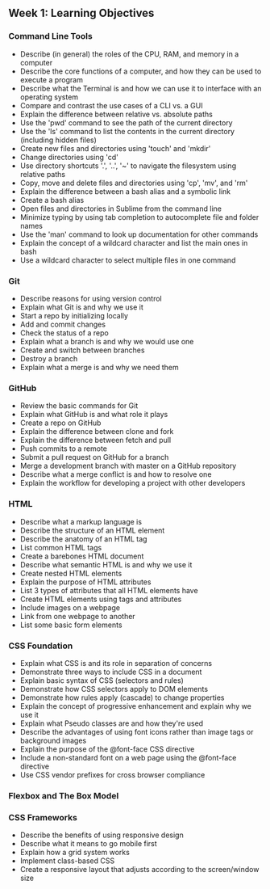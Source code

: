## Week 1: Learning Objectives 

### Command Line Tools 

- Describe (in general) the roles of the CPU, RAM, and memory in a computer
- Describe the core functions of a computer, and how they can be used to execute a program
- Describe what the Terminal is and how we can use it to interface with an operating system
- Compare and contrast the use cases of a CLI vs. a GUI
- Explain the difference between relative vs. absolute paths
- Use the 'pwd' command to see the path of the current directory
- Use the 'ls' command  to list the contents in the current directory (including hidden files)
- Create new files and directories using 'touch' and 'mkdir'
- Change directories using 'cd'
- Use directory shortcuts '.', '..', '~' to navigate the filesystem using relative paths
- Copy, move and delete files and directories using 'cp', 'mv', and 'rm'
- Explain the difference between a bash alias and a symbolic link
- Create a bash alias
- Open files and directories in Sublime from the command line
- Minimize typing by using tab completion to autocomplete file and folder names
- Use the 'man' command to look up documentation for other commands
- Explain the concept of a wildcard character and list the main ones in bash
- Use a wildcard character to select multiple files in one command

### Git

- Describe reasons for using version control
- Explain what Git is and why we use it
- Start a repo by initializing locally
- Add and commit changes
- Check the status of a repo
- Explain what a branch is and why we would use one
- Create and switch between branches
- Destroy a branch
- Explain what a merge is and why we need them

### GitHub

- Review the basic commands for Git
- Explain what GitHub is and what role it plays
- Create a repo on GitHub
- Explain the difference between clone and fork
- Explain the difference between fetch and pull
- Push commits to a remote
- Submit a pull request on GitHub for a branch
- Merge a development branch with master on a GitHub repository
- Describe what a merge conflict is and how to resolve one
- Explain the workflow for developing a project with other developers

### HTML

- Describe what a markup language is
- Describe the structure of an HTML element
- Describe the anatomy of an HTML tag
- List common HTML tags
- Create a barebones HTML document
- Describe what semantic HTML is and why we use it
- Create nested HTML elements
- Explain the purpose of HTML attributes
- List 3 types of attributes that all HTML elements have
- Create HTML elements using tags and attributes
- Include images on a webpage
- Link from one webpage to another
- List some basic form elements

### CSS Foundation

- Explain what CSS is and its role in separation of concerns
- Demonstrate three ways to include CSS in a document
- Explain basic syntax of CSS (selectors and rules)
- Demonstrate how CSS selectors apply to DOM elements
- Demonstrate how rules apply (cascade) to change properties
- Explain the concept of progressive enhancement and explain why we use it
- Explain what Pseudo classes are and how they're used
- Describe the advantages of using font icons rather than image tags or background images
- Explain the purpose of the @font-face CSS directive
- Include a non-standard font on a web page using the @font-face directive
- Use CSS vendor prefixes for cross browser compliance

### Flexbox and The Box Model

### CSS Frameworks

- Describe the benefits of using responsive design
- Describe what it means to go mobile first
- Explain how a grid system works
- Implement class-based CSS
- Create a responsive layout that adjusts according to the screen/window size

